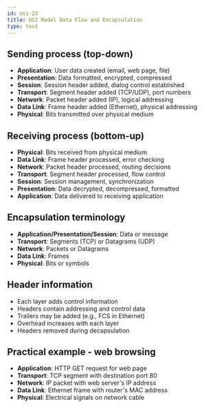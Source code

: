 ```yaml
---
id: osi-23
title: OSI Model Data Flow and Encapsulation
type: text
---
```


## Sending process (top-down)

- **Application**: User data created (email, web page, file)
- **Presentation**: Data formatted, encrypted, compressed
- **Session**: Session header added, dialog control established
- **Transport**: Segment header added (TCP/UDP), port numbers
- **Network**: Packet header added (IP), logical addressing
- **Data Link**: Frame header added (Ethernet), physical addressing
- **Physical**: Bits transmitted over physical medium

## Receiving process (bottom-up)

- **Physical**: Bits received from physical medium
- **Data Link**: Frame header processed, error checking
- **Network**: Packet header processed, routing decisions
- **Transport**: Segment header processed, flow control
- **Session**: Session management, synchronization
- **Presentation**: Data decrypted, decompressed, formatted
- **Application**: Data delivered to receiving application

## Encapsulation terminology

- **Application/Presentation/Session**: Data or message
- **Transport**: Segments (TCP) or Datagrams (UDP)
- **Network**: Packets or Datagrams
- **Data Link**: Frames
- **Physical**: Bits or symbols

## Header information

- Each layer adds control information
- Headers contain addressing and control data
- Trailers may be added (e.g., FCS in Ethernet)
- Overhead increases with each layer
- Headers removed during decapsulation

## Practical example - web browsing

- **Application**: HTTP GET request for web page
- **Transport**: TCP segment with destination port 80
- **Network**: IP packet with web server's IP address
- **Data Link**: Ethernet frame with router's MAC address
- **Physical**: Electrical signals on network cable